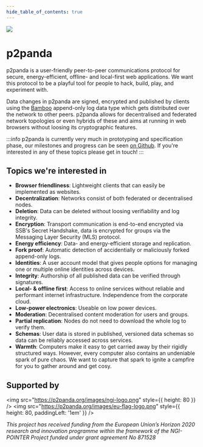 ```yaml
---
hide_table_of_contents: true
---
```


<div className="img-landing">
  <img src="/handbook/img/panda2by2.png" role="decoration" />
  <h1>p2panda</h1>
</div>

p2panda is a user-friendly peer-to-peer communications protocol for secure, energy-efficient, offline- and local-first web applications. We want this protocol to be a playful tool for people to hack, build, play, and experiment with.

Data changes in p2panda are signed, encrypted and published by clients using the [Bamboo](https://github.com/AljoschaMeyer/bamboo) append-only log data type which gets distributed over the network to other peers. p2panda allows for decentralised and federated network topologies or even hybrids of these and aims at running in web browsers without loosing its cryptographic features.

:::info
p2panda is currently very much in prototyping and specification phase, our milestones and progress can be seen [on Github](https://github.com/p2panda/handbook#milestones). If you're interested in any of these topics please get in touch!
:::

## Topics we're interested in

- **Browser friendliness**: Lightweight clients that can easily be implemented as websites.
- **Decentralization**: Networks consist of both federated or decentralised nodes.
- **Deletion**: Data can be deleted without loosing verifiability and log integrity.
- **Encryption**: Transport communication is end-to-end encrypted via SSB's Secret Handshake, data is encrypted for groups via the Messaging Layer Security (MLS) protocol.
- **Energy efficiency**: Data- and energy-efficient storage and replication.
- **Fork proof**: Automatic detection of accidentially or maliciously forked append-only logs.
- **Identities**: A user account model that gives people options for managing one or multiple online identities across devices.
- **Integrity**: Authorship of all published data can be verified through signatures.
- **Local- & offline first**: Access to online services without reliable and performant internet infrastructure. Independence from the corporate cloud.
- **Low-power electronics**: Useable on low power devices.
- **Moderation**: Decentralised content moderation for users and groups.
- **Partial replication**: Nodes do not need to download the whole log to verify them.
- **Schemas**: User data is stored in published, versioned data schemas so data can be reliably accessed across services.
- **Warmth**: Computers make it easy to get carried away by their rigidly structured ways. However, every computer also contains an undeniable spark of pure chaos. We want to capture that spark to ignite a campfire for you to gather around and get cosy.

## Supported by

<img src="https://p2panda.org/images/ngi-logo.png" style={{ height: 80 }} />
<img src="https://p2panda.org/images/eu-flag-logo.png" style={{ height: 80, paddingLeft: '1em' }} />

_This project has received funding from the European Union’s Horizon 2020 research and innovation programme within the framework of the NGI-POINTER Project funded under grant agreement No 871528_
